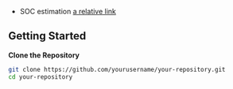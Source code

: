 - SOC estimation
[a relative link](./soc_estimation/README.md)


## Getting Started

**Clone the Repository**

   ```bash
   git clone https://github.com/yourusername/your-repository.git
   cd your-repository
   